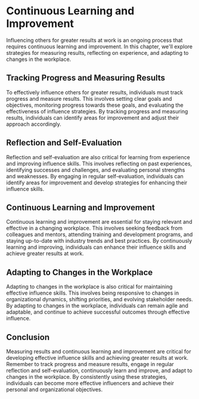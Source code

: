 Continuous Learning and Improvement
==============================================================================================

Influencing others for greater results at work is an ongoing process that requires continuous learning and improvement. In this chapter, we'll explore strategies for measuring results, reflecting on experience, and adapting to changes in the workplace.

Tracking Progress and Measuring Results
---------------------------------------

To effectively influence others for greater results, individuals must track progress and measure results. This involves setting clear goals and objectives, monitoring progress towards these goals, and evaluating the effectiveness of influence strategies. By tracking progress and measuring results, individuals can identify areas for improvement and adjust their approach accordingly.

Reflection and Self-Evaluation
------------------------------

Reflection and self-evaluation are also critical for learning from experience and improving influence skills. This involves reflecting on past experiences, identifying successes and challenges, and evaluating personal strengths and weaknesses. By engaging in regular self-evaluation, individuals can identify areas for improvement and develop strategies for enhancing their influence skills.

Continuous Learning and Improvement
-----------------------------------

Continuous learning and improvement are essential for staying relevant and effective in a changing workplace. This involves seeking feedback from colleagues and mentors, attending training and development programs, and staying up-to-date with industry trends and best practices. By continuously learning and improving, individuals can enhance their influence skills and achieve greater results at work.

Adapting to Changes in the Workplace
------------------------------------

Adapting to changes in the workplace is also critical for maintaining effective influence skills. This involves being responsive to changes in organizational dynamics, shifting priorities, and evolving stakeholder needs. By adapting to changes in the workplace, individuals can remain agile and adaptable, and continue to achieve successful outcomes through effective influence.

Conclusion
----------

Measuring results and continuous learning and improvement are critical for developing effective influence skills and achieving greater results at work. Remember to track progress and measure results, engage in regular reflection and self-evaluation, continuously learn and improve, and adapt to changes in the workplace. By consistently using these strategies, individuals can become more effective influencers and achieve their personal and organizational objectives.

